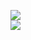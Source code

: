 [![](https://img.shields.io/badge/Made%20With-Github%20Spray-lightgrey.svg?style=for-the-badge&logo=github)](https://github.com/Annihil/github-spray#1175)  
[![](https://i.imgur.com/2DrTn0Z.gif)](https://github.com/Annihil/github-spray)
